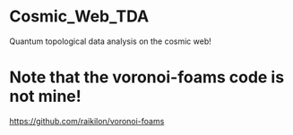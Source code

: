 # Cosmic_Web_TDA
Quantum topological data analysis on the cosmic web!

# Note that the voronoi-foams code is not mine! 

https://github.com/raikilon/voronoi-foams